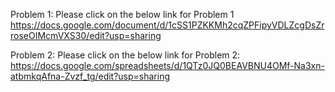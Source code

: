 Problem 1:
Please click on the below link for Problem 1 
https://docs.google.com/document/d/1cSS1PZKKMh2cqZPFipyVDLZcgDsZrroseOIMcmVXS30/edit?usp=sharing

Problem 2:
Please click on the below link for Problem 2:
https://docs.google.com/spreadsheets/d/1QTz0JQ0BEAVBNU4OMf-Na3xn-atbmkqAfna-Zvzf_tg/edit?usp=sharing
